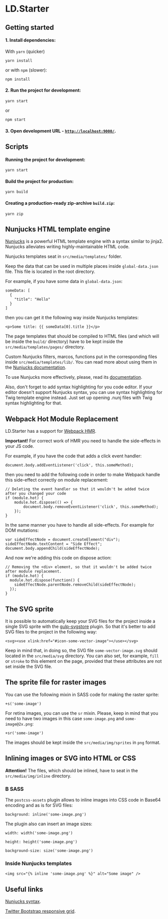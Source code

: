 # LD.Starter

## Getting started

#### 1. Install dependencies:

With `yarn` (quicker)

```
yarn install
```

or with `npm` (slower):

```
npm install
```

#### 2. Run the project for development:

```
yarn start
```

or

```
npm start
```

#### 3. Open development URL - [`http://localhost:9000/`](http://localhost:9000/).

## Scripts

#### Running the project for development:

```
yarn start
```

#### Build the project for production:

```
yarn build
```

#### Creating a production-ready zip-archive `build.zip`:

```
yarn zip
```

## Nunjucks HTML template engine

[Nunjucks](https://mozilla.github.io/nunjucks/) is a powerful HTML template engine with a syntax similar to jinja2. Nunjucks alleviates writing highly-maintainable HTML code.

Nunjucks templates seat in `src/media/templates/` folder.

Keep the data that can be used in multiple places inside `global-data.json` file. This file is located in the root directory.

For example, if you have some data in `global-data.json`:

```
someData: [
  {
    "title": "Hello"
  }
]
```

then you can get it the following way inside Nunjucks templates:

```
<p>Some title: {{ someData[0].title }}</p>
```

The page templates that should be compiled to HTML files (and which will be inside the `build/` directory) have to be kept inside the `src/media/templates/pages/` directory.

Custom Nunjucks filters, marcos, functions put in the corresponding files inside `src/media/templates/lib/`. You can read more about using them in the [Nunjucks documentation](https://mozilla.github.io/nunjucks/getting-started.html).

To use Nunjucks more effectively, please, read its [documentation](https://mozilla.github.io/nunjucks/templating.html).

Also, don't forget to add syntax highlighting for you code editor. If your editor doesn't support Nunjucks syntax, you can use syntax highlighting for Twig template engine instead. Just set up opening .nunj files with Twig syntax highlighting for that.

## Webpack Hot Module Replacement

LD.Starter has a support for [Webpack HMR](https://webpack.js.org/concepts/hot-module-replacement/).

<b>Important!</b> For correct work of HMR you need to handle the side-effects in your JS code.

For example, if you have the code that adds a click event handler:

`document.body.addEventListener('click', this.someMethod);`

then you need to add the following code in order to make Webpack handle this side-effect correctly on module replacement:

```
// Deleting the event handler so that it wouldn't be added twice  after you changed your code
if (module.hot) {
	module.hot.dispose(() => {
		document.body.removeEventListener('click', this.someMethod);
	});
}
```

In the same manner you have to handle all side-effects. For example for DOM mutations:

```
var sideEffectNode = document.createElement("div");
sideEffectNode.textContent = "Side Effect";
document.body.appendChild(sideEffectNode);
```

And now we're adding this code on dispose action:

```
// Removing the <div> element, so that it wouldn't be added twice after module replacement.
if (module.hot) {
  module.hot.dispose(function() {
    sideEffectNode.parentNode.removeChild(sideEffectNode);
  });
}
```

## The SVG sprite

It is possible to automatically keep your SVG files for the project inside a single SVG sprite with the [gulp-svgstore](https://github.com/w0rm/gulp-svgstore) plugin. So that it's better to add SVG files to the project in the following way:

```
<svg><use xlink:href="#icon-some-vector-image"></use></svg>
```

Keep in mind that, in doing so, the SVG file `some-vector-image.svg` should located in the `src/media/svg` directory. You can also set, for example, `fill` or `stroke` to this element on the page, provided that these attributes are not set inside the SVG file.

## The sprite file for raster images

You can use the following mixin in SASS code for making the raster sprite:

```
+s('some-image')
```

For retina images, you can use the `sr` mixin. Please, keep in mind that you need to have two images in this case `some-image.png` and `some-image@2x.png`:

```
+sr('some-image')
```

The images should be kept inside the `src/media/img/sprites` in `png` format.

## Inlining images or SVG into HTML or CSS

<b>Attention!</b> The files, which should be inlined, have to seat in the `src/media/img/inline` directory.

### В SASS

The `postcss-assets` plugin allows to inline images into CSS code in Base64 encoding and as is for SVG files:

```
background: inline('some-image.png')
```

The plugin also can insert an image sizes:

```
width: width('some-image.png')
```

```
height: height('some-image.png')
```

```
background-size: size('some-image.png')
```

### Inside Nunjucks templates

```
<img src="{% inline 'some-image.png' %}" alt="Some image" />
```

## Useful links

[Nunjucks syntax](https://mozilla.github.io/nunjucks/templating.html).

[Twitter Bootstrap responsive grid](http://getbootstrap.com/css/#grid).
